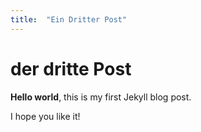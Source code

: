 ```yaml
---
title:  "Ein Dritter Post"
---
```


# der dritte Post

**Hello world**, this is my first Jekyll blog post.

I hope you like it!
